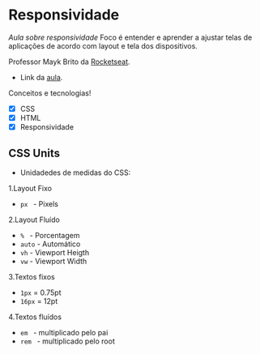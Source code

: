 # Responsividade

*Aula sobre responsividade*
 Foco é entender e aprender a ajustar telas de aplicações de acordo com layout e tela dos dispositivos.

Professor Mayk Brito da [Rocketseat](https://rocketseat.com.br/).

- Link da [aula](https://www.youtube.com/watch?v=H91DhKPjhPk).


Conceitos e tecnologias!
- [X] CSS
- [X] HTML
- [X] Responsividade

## CSS Units

- Unidadedes de medidas do CSS:

1.Layout Fixo
- ``` px  ``` - Pixels

2.Layout Fluído
- ``` %  ``` - Porcentagem
- ``` auto ``` - Automático
- ` vh ` - Viewport Heigth
- ` vw ` - Viewport Width

3.Textos fixos
- ``` 1px ``` = 0.75pt
- ``` 16px ``` = 12pt

4.Textos fluídos
- ``` em  ``` - multiplicado pelo pai
- ``` rem  ``` - multiplicado pelo root